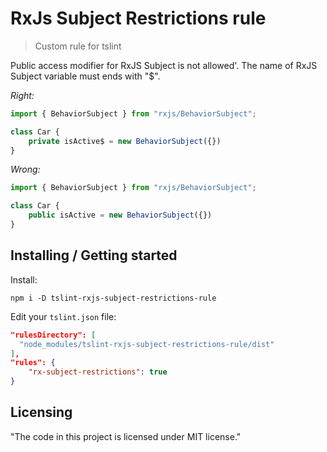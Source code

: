 # RxJs Subject Restrictions rule
> Custom rule for tslint

Public access modifier for RxJS Subject is not allowed'.
The name of RxJS Subject variable must ends with "$".

*Right:*
```ts
import { BehaviorSubject } from "rxjs/BehaviorSubject";

class Car {
    private isActive$ = new BehaviorSubject({})
}
```

*Wrong:*
```ts
import { BehaviorSubject } from "rxjs/BehaviorSubject";

class Car {
    public isActive = new BehaviorSubject({})
}
```

## Installing / Getting started

Install:
```shell
npm i -D tslint-rxjs-subject-restrictions-rule
```

Edit your `tslint.json` file:
```json
"rulesDirectory": [
  "node_modules/tslint-rxjs-subject-restrictions-rule/dist"
],
"rules": {
    "rx-subject-restrictions": true
}
```

## Licensing

"The code in this project is licensed under MIT license."
